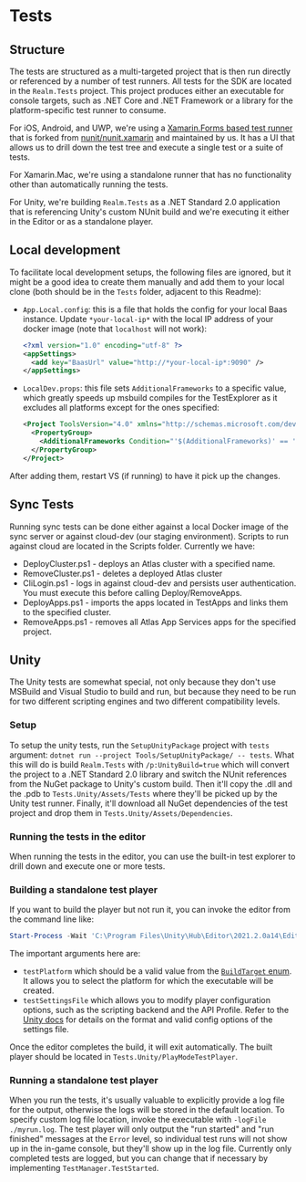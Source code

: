 # Tests

## Structure

The tests are structured as a multi-targeted project that is then run directly or referenced by a number of test runners. All tests for the SDK
are located in the `Realm.Tests` project. This project produces either an executable for console targets, such as .NET Core and .NET Framework
or a library for the platform-specific test runner to consume.

For iOS, Android, and UWP, we're using a [Xamarin.Forms based test runner](https://github.com/nirinchev/nunit.xamarin) that is forked from
[nunit/nunit.xamarin](https://github.com/nunit/nunit.xamarin) and maintained by us. It has a UI that allows us to drill down the test tree
and execute a single test or a suite of tests.

For Xamarin.Mac, we're using a standalone runner that has no functionality other than automatically running the tests.

For Unity, we're building `Realm.Tests` as a .NET Standard 2.0 application that is referencing Unity's custom NUnit build and we're executing
it either in the Editor or as a standalone player.

## Local development

To facilitate local development setups, the following files are ignored, but it might be a good idea to create them manually and add them to your local clone (both should be in the `Tests` folder, adjacent to this Readme):
- `App.Local.config`: this is a file that holds the config for your local Baas instance. Update `*your-local-ip*` with the local IP address of your docker image (note that `localhost` will not work):
  ```xml
  <?xml version="1.0" encoding="utf-8" ?>
  <appSettings>
    <add key="BaasUrl" value="http://*your-local-ip*:9090" />
  </appSettings>
  ```
- `LocalDev.props`: this file sets `AdditionalFrameworks` to a specific value, which greatly speeds up msbuild compiles for the TestExplorer as it excludes all platforms except for the ones specified:
  ```xml
  <Project ToolsVersion="4.0" xmlns="http://schemas.microsoft.com/developer/msbuild/2003">
    <PropertyGroup>
      <AdditionalFrameworks Condition="'$(AdditionalFrameworks)' == ''">net461</LocalDev>
    </PropertyGroup>
  </Project>
  ```

After adding them, restart VS (if running) to have it pick up the changes.

## Sync Tests

Running sync tests can be done either against a local Docker image of the sync server or against cloud-dev (our staging environment). Scripts to
run against cloud are located in the Scripts folder. Currently we have:

* DeployCluster.ps1 - deploys an Atlas cluster with a specified name.
* RemoveCluster.ps1 - deletes a deployed Atlas cluster
* CliLogin.ps1 - logs in against cloud-dev and persists user authentication. You must execute this before calling Deploy/RemoveApps.
* DeployApps.ps1 - imports the apps located in TestApps and links them to the specified cluster.
* RemoveApps.ps1 - removes all Atlas App Services apps for the specified project.

## Unity

The Unity tests are somewhat special, not only because they don't use MSBuild and Visual Studio to build and run, but because they need to be run
for two different scripting engines and two different compatibility levels.

### Setup

To setup the unity tests, run the `SetupUnityPackage` project with `tests` argument: `dotnet run --project Tools/SetupUnityPackage/ -- tests`.
What this will do is build `Realm.Tests` with `/p:UnityBuild=true` which will convert the project to a .NET Standard 2.0 library and switch the
NUnit references from the NuGet package to Unity's custom build. Then it'll copy the .dll and the .pdb to `Tests.Unity/Assets/Tests` where they'll
be picked up by the Unity test runner. Finally, it'll download all NuGet dependencies of the test project and drop them in `Tests.Unity/Assets/Dependencies`.

### Running the tests in the editor

When running the tests in the editor, you can use the built-in test explorer to drill down and execute one or more tests.

### Building a standalone test player

If you want to build the player but not run it, you can invoke the editor from the command line like:

```powershell
Start-Process -Wait 'C:\Program Files\Unity\Hub\Editor\2021.2.0a14\Editor\Unity.exe' "-runTests -batchmode -projectPath Tests\Tests.Unity -testPlatform StandaloneWindows64 -testSettingsFile .\.TestConfigs\Mono-Net4.json"
```

The important arguments here are:
* `testPlatform` which should be a valid value from the [`BuildTarget` enum](https://docs.unity3d.com/ScriptReference/BuildTarget.html). It allows
you to select the platform for which the executable will be created.
* `testSettingsFile` which allows you to modify player configuration options, such as the scripting backend and the API Profile.
Refer to the [Unity docs](https://docs.unity3d.com/Packages/com.unity.test-framework@1.1/manual/reference-command-line.html#testsettingsfile) for
details on the format and valid config options of the settings file.

Once the editor completes the build, it will exit automatically. The built player should be located in `Tests.Unity/PlayModeTestPlayer`.

### Running a standalone test player

When you run the tests, it's usually valuable to explicitly provide a log file for the output, otherwise the logs will be stored in the default
location. To specify custom log file location, invoke the executable with `-logFile ./myrun.log`. The test player will only output the "run started"
and "run finished" messages at the `Error` level, so individual test runs will not show up in the in-game console, but they'll show up in the log file.
Currently only completed tests are logged, but you can change that if necessary by implementing `TestManager.TestStarted`.